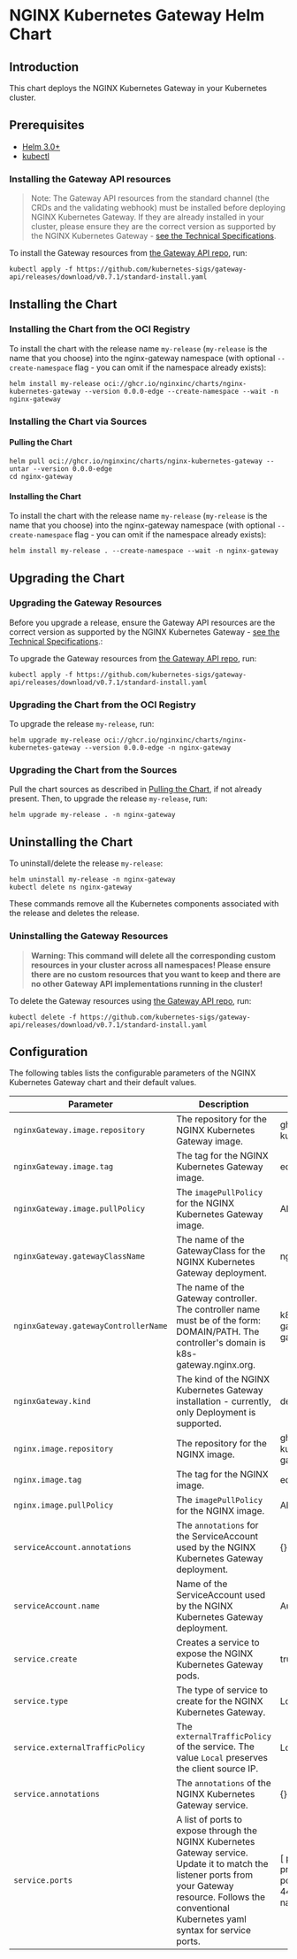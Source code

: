 # NGINX Kubernetes Gateway Helm Chart

## Introduction

This chart deploys the NGINX Kubernetes Gateway in your Kubernetes cluster.

## Prerequisites

- [Helm 3.0+](https://helm.sh/docs/intro/install/)
- [kubectl](https://kubernetes.io/docs/tasks/tools/)

### Installing the Gateway API resources

> Note: The Gateway API resources from the standard channel (the CRDs and the validating webhook) must be installed
before deploying NGINX Kubernetes Gateway. If they are already installed in your cluster, please ensure they are the
correct version as supported by the NGINX Kubernetes Gateway -
[see the Technical Specifications](../../README.md#technical-specifications).

To install the Gateway resources from [the Gateway API repo](https://github.com/kubernetes-sigs/gateway-api), run:

```shell
kubectl apply -f https://github.com/kubernetes-sigs/gateway-api/releases/download/v0.7.1/standard-install.yaml
```

## Installing the Chart

### Installing the Chart from the OCI Registry

To install the chart with the release name `my-release` (`my-release` is the name that you choose) into the
nginx-gateway namespace (with optional `--create-namespace` flag - you can omit if the namespace already exists):

```shell
helm install my-release oci://ghcr.io/nginxinc/charts/nginx-kubernetes-gateway --version 0.0.0-edge --create-namespace --wait -n nginx-gateway
```

### Installing the Chart via Sources

#### Pulling the Chart

```shell
helm pull oci://ghcr.io/nginxinc/charts/nginx-kubernetes-gateway --untar --version 0.0.0-edge
cd nginx-gateway
```

#### Installing the Chart

To install the chart with the release name `my-release` (`my-release` is the name that you choose) into the
nginx-gateway namespace (with optional `--create-namespace` flag - you can omit if the namespace already exists):

```shell
helm install my-release . --create-namespace --wait -n nginx-gateway
```

## Upgrading the Chart
### Upgrading the Gateway Resources
Before you upgrade a release, ensure the Gateway API resources are the correct version as supported by the NGINX
Kubernetes Gateway - [see the Technical Specifications](../../README.md#technical-specifications).:

To upgrade the Gateway resources from [the Gateway API repo](https://github.com/kubernetes-sigs/gateway-api), run:

```shell
kubectl apply -f https://github.com/kubernetes-sigs/gateway-api/releases/download/v0.7.1/standard-install.yaml
```

### Upgrading the Chart from the OCI Registry
To upgrade the release `my-release`, run:

```shell
helm upgrade my-release oci://ghcr.io/nginxinc/charts/nginx-kubernetes-gateway --version 0.0.0-edge -n nginx-gateway
```

### Upgrading the Chart from the Sources

Pull the chart sources as described in [Pulling the Chart](#pulling-the-chart), if not already present. Then, to upgrade
the release `my-release`, run:

```shell
helm upgrade my-release . -n nginx-gateway
```

## Uninstalling the Chart

To uninstall/delete the release `my-release`:

```shell
helm uninstall my-release -n nginx-gateway
kubectl delete ns nginx-gateway
```

These commands remove all the Kubernetes components associated with the release and deletes the release.

### Uninstalling the Gateway Resources

>**Warning: This command will delete all the corresponding custom resources in your cluster across all namespaces!
Please ensure there are no custom resources that you want to keep and there are no other Gateway API implementations
running in the cluster!**

To delete the Gateway resources using [the Gateway API repo](https://github.com/kubernetes-sigs/gateway-api), run:

```shell
kubectl delete -f https://github.com/kubernetes-sigs/gateway-api/releases/download/v0.7.1/standard-install.yaml
```

## Configuration

The following tables lists the configurable parameters of the NGINX Kubernetes Gateway chart and their default values.

| Parameter                            | Description                                                                                                                                                                                                  | Default Value                                                                                                   |
|--------------------------------------|--------------------------------------------------------------------------------------------------------------------------------------------------------------------------------------------------------------|-----------------------------------------------------------------------------------------------------------------|
| `nginxGateway.image.repository`      | The repository for the NGINX Kubernetes Gateway image.                                                                                                                                                       | ghcr.io/nginxinc/nginx-kubernetes-gateway                                                                       |
| `nginxGateway.image.tag`             | The tag for the NGINX Kubernetes Gateway image.                                                                                                                                                              | edge                                                                                                            |
| `nginxGateway.image.pullPolicy`      | The `imagePullPolicy` for the NGINX Kubernetes Gateway image.                                                                                                                                                | Always                                                                                                          |
| `nginxGateway.gatewayClassName`      | The name of the GatewayClass for the NGINX Kubernetes Gateway deployment.                                                                                                                                    | nginx                                                                                                           |
| `nginxGateway.gatewayControllerName` | The name of the Gateway controller. The controller name must be of the form: DOMAIN/PATH. The controller's domain is k8s-gateway.nginx.org.                                                                  | k8s-gateway.nginx.org/nginx-gateway-controller                                                                  |
| `nginxGateway.kind`                  | The kind of the NGINX Kubernetes Gateway installation - currently, only Deployment is supported.                                                                                                             | deployment                                                                                                      |
| `nginx.image.repository`             | The repository for the NGINX image.                                                                                                                                                                          | ghcr.io/nginxinc/nginx-kubernetes-gateway/nginx                                                                 |
| `nginx.image.tag`                    | The tag for the NGINX image.                                                                                                                                                                                 | edge                                                                                                            |
| `nginx.image.pullPolicy`             | The `imagePullPolicy` for the NGINX image.                                                                                                                                                                   | Always                                                                                                          |
| `serviceAccount.annotations`         | The `annotations` for the ServiceAccount used by the NGINX Kubernetes Gateway deployment.                                                                                                                    | {}                                                                                                              |
| `serviceAccount.name`                | Name of the ServiceAccount used by the NGINX Kubernetes Gateway deployment.                                                                                                                                  | Autogenerated                                                                                                   |
| `service.create`                     | Creates a service to expose the NGINX Kubernetes Gateway pods.                                                                                                                                               | true                                                                                                            |
| `service.type`                       | The type of service to create for the NGINX Kubernetes Gateway.                                                                                                                                              | Loadbalancer                                                                                                    |
| `service.externalTrafficPolicy`      | The `externalTrafficPolicy` of the service. The value `Local` preserves the client source IP.                                                                                                                | Local                                                                                                           |
| `service.annotations`                | The `annotations` of the NGINX Kubernetes Gateway service.                                                                                                                                                   | {}                                                                                                              |
| `service.ports`                      | A list of ports to expose through the NGINX Kubernetes Gateway service. Update it to match the listener ports from your Gateway resource. Follows the conventional Kubernetes yaml syntax for service ports. | [ port: 80, targetPort: 80, protocol: TCP, name: http; port: 443, targetPort: 443, protocol: TCP, name: https ] |
